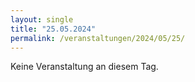 ```yaml
---
layout: single
title: "25.05.2024"
permalink: /veranstaltungen/2024/05/25/
---
```


Keine Veranstaltung an diesem Tag.
